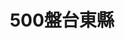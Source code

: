 ---
title: "500盤台東縣"
description: "收錄台東縣500盤美食，帶你發現台灣在地美味。"
keywords:
  - 台灣美食
  - 台東縣美食
  - 美食精選
  - 500盤
custom_css: "/css/events/dishes500/year-list.css"
type: "dishes500"
layout: "year-list"
datePublished: "2025-06-21"
dateModified: "2025-06-21"

events:
  - name: "2024"
    link: "y2024/"
    image: "../images/events/dishes500/y2024.png"
    description: "2024年度台東縣500盤，精選在地精緻料理。"
---